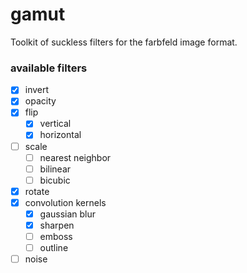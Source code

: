 # gamut
Toolkit of suckless filters for the farbfeld image format.


### available filters

- [x] invert
- [x] opacity
- [x] flip
  - [x] vertical
  - [x] horizontal
- [ ] scale
  - [ ] nearest neighbor
  - [ ] bilinear
  - [ ] bicubic
- [x] rotate
- [x] convolution kernels
  - [x] gaussian blur
  - [x] sharpen
  - [ ] emboss
  - [ ] outline
- [ ] noise
